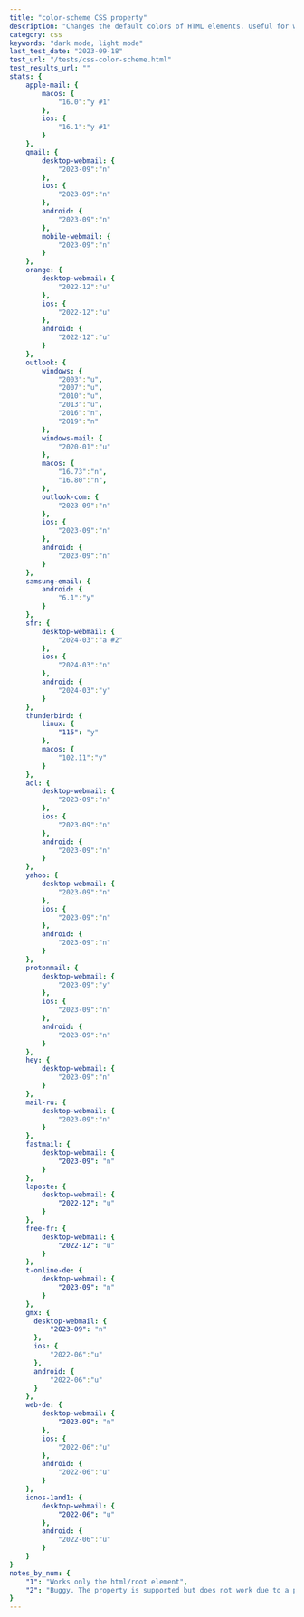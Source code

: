 ```yaml
---
title: "color-scheme CSS property"
description: "Changes the default colors of HTML elements. Useful for when you want an email to display only in a dark color scheme or only a light scheme, regardless of user settings"
category: css
keywords: "dark mode, light mode"
last_test_date: "2023-09-18"
test_url: "/tests/css-color-scheme.html"
test_results_url: ""
stats: {
    apple-mail: {
        macos: {
            "16.0":"y #1"
        },
        ios: {
            "16.1":"y #1"
        }
    },
    gmail: {
        desktop-webmail: {
            "2023-09":"n"
        },
        ios: {
            "2023-09":"n"
        },
        android: {
            "2023-09":"n"
        },
        mobile-webmail: {
            "2023-09":"n"
        }
    },
    orange: {
        desktop-webmail: {
            "2022-12":"u"
        },
        ios: {
            "2022-12":"u"
        },
        android: {
            "2022-12":"u"
        }
    },
    outlook: {
        windows: {
            "2003":"u",
            "2007":"u",
            "2010":"u",
            "2013":"u",
            "2016":"n",
            "2019":"n"
        },
        windows-mail: {
            "2020-01":"u"
        },
        macos: {
            "16.73":"n",
            "16.80":"n",
        },
        outlook-com: {
            "2023-09":"n"
        },
        ios: {
            "2023-09":"n"
        },
        android: {
            "2023-09":"n"
        }
    },
    samsung-email: {
        android: {
            "6.1":"y"
        }
    },
    sfr: {
        desktop-webmail: {
            "2024-03":"a #2"
        },
        ios: {
            "2024-03":"n"
        },
        android: {
            "2024-03":"y"
        }
    },
    thunderbird: {
        linux: {
			"115": "y"
		},
        macos: {
            "102.11":"y"
        }
    },
    aol: {
        desktop-webmail: {
            "2023-09":"n"
        },
        ios: {
            "2023-09":"n"
        },
        android: {
            "2023-09":"n"
        }
    },
    yahoo: {
        desktop-webmail: {
            "2023-09":"n"
        },
        ios: {
            "2023-09":"n"
        },
        android: {
            "2023-09":"n"
        }
    },
    protonmail: {
        desktop-webmail: {
            "2023-09":"y"
        },
        ios: {
            "2023-09":"n"
        },
        android: {
            "2023-09":"n"
        }
    },
    hey: {
        desktop-webmail: {
            "2023-09":"n"
        }
    },
    mail-ru: {
        desktop-webmail: {
            "2023-09":"n"
        }
    },
    fastmail: {
        desktop-webmail: {
            "2023-09": "n"
        }
    },
    laposte: {
        desktop-webmail: {
            "2022-12": "u"
        }
    },
    free-fr: {
        desktop-webmail: {
            "2022-12": "u"
        }
    },
    t-online-de: {
        desktop-webmail: {
            "2023-09": "n"
        }
    },
    gmx: {
      desktop-webmail: {
          "2023-09": "n"
      },
      ios: {
          "2022-06":"u"
      },
      android: {
          "2022-06":"u"
      }
	},
	web-de: {
		desktop-webmail: {
			"2023-09": "n"
		},
		ios: {
			"2022-06":"u"
		},
		android: {
			"2022-06":"u"
		}
	},
	ionos-1and1: {
		desktop-webmail: {
			"2022-06": "u"
		},
		android: {
			"2022-06":"u"
		}
	}
}
notes_by_num: {
    "1": "Works only the html/root element",
	"2": "Buggy. The property is supported but does not work due to a prefix added by the webmail on the rule selector.",
}
---
```

